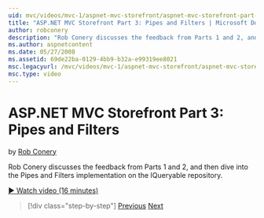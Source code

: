 ```yaml
---
uid: mvc/videos/mvc-1/aspnet-mvc-storefront/aspnet-mvc-storefront-part-3-pipes-and-filters
title: "ASP.NET MVC Storefront Part 3: Pipes and Filters | Microsoft Docs"
author: robconery
description: "Rob Conery discusses the feedback from Parts 1 and 2, and then dive into the Pipes and Filters implementation on the IQueryable repository."
ms.author: aspnetcontent
ms.date: 05/27/2008
ms.assetid: 69de22ba-0129-4bb9-b32a-e99319ee8021
msc.legacyurl: /mvc/videos/mvc-1/aspnet-mvc-storefront/aspnet-mvc-storefront-part-3-pipes-and-filters
msc.type: video
---
```

ASP.NET MVC Storefront Part 3: Pipes and Filters
====================
by [Rob Conery](https://github.com/robconery)

Rob Conery discusses the feedback from Parts 1 and 2, and then dive into the Pipes and Filters implementation on the IQueryable repository.

[&#9654; Watch video (16 minutes)](https://channel9.msdn.com/Blogs/ASP-NET-Site-Videos/aspnet-mvc-storefront-part-3-pipes-and-filters)

> [!div class="step-by-step"]
> [Previous](aspnet-mvc-storefront-part-2-the-repository-pattern.md)
> [Next](aspnet-mvc-storefront-part-4-linq-to-sql-spike.md)
